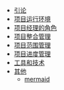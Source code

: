 <!-- docs/_sidebar.md -->

* [引论](/introduction/README.md)
* [项目运行环境](/environment/README.md)
* [项目经理的角色](/pmrole/README.md)
* [项目整合管理](/integration_management/README.md)
* [项目范围管理](/scope_management/README.md)
* [项目进度管理](/schedule_management/README.md)
* [工具和技术](/tool&tech/README.md)
* [其他]()
  * [mermaid](/other/mermaid.md)